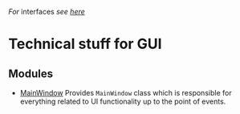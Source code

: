 *For* interfaces *see [here](../index.md)*

# Technical stuff for GUI

## Modules
- [MainWindow](main_window.md)
    Provides `MainWindow` class which is responsible for everything related
    to UI functionality up to the point of events. 
